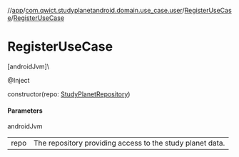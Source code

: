 //[app](../../../index.md)/[com.qwict.studyplanetandroid.domain.use_case.user](../index.md)/[RegisterUseCase](index.md)/[RegisterUseCase](-register-use-case.md)

# RegisterUseCase

[androidJvm]\

@Inject

constructor(repo: [StudyPlanetRepository](../../com.qwict.studyplanetandroid.data.repository/-study-planet-repository/index.md))

#### Parameters

androidJvm

| | |
|---|---|
| repo | The repository providing access to the study planet data. |
